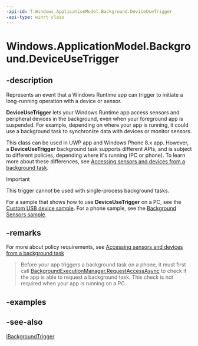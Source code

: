```yaml
---
-api-id: T:Windows.ApplicationModel.Background.DeviceUseTrigger
-api-type: winrt class
---
```


<!-- Class syntax.
public class DeviceUseTrigger : Windows.ApplicationModel.Background.IBackgroundTrigger, Windows.ApplicationModel.Background.IDeviceUseTrigger
-->

# Windows.ApplicationModel.Background.DeviceUseTrigger

## -description
Represents an event that a Windows Runtime app can trigger to initiate a long-running operation with a device or sensor.

**DeviceUseTrigger** lets your Windows Runtime app access sensors and peripheral devices in the background, even when your foreground app is suspended. For example, depending on where your app is running, it could use a background task to synchronize data with devices or monitor sensors.

This class can be used in UWP app and Windows Phone 8.x app. However, a **DeviceUseTrigger** background task supports different APIs, and is subject to different policies, depending where it's running (PC or phone). To learn more about these differences, see [Accessing sensors and devices from a background task](https://docs.microsoft.com/previous-versions/windows/apps/dn630194(v=win.10)).

> [!IMPORTANT]
> This trigger cannot be used with single-process background tasks.

For a sample that shows how to use **DeviceUseTrigger** on a PC, see the [Custom USB device sample](https://go.microsoft.com/fwlink/p/?LinkId=301975 ). For a phone sample, see the [Background Sensors sample](https://go.microsoft.com/fwlink/p/?LinkId=393307).

## -remarks
For more about policy requirements, see [Accessing sensors and devices from a background task](https://docs.microsoft.com/previous-versions/windows/apps/dn630194(v=win.10))

> Before your app triggers a background task on a phone, it must first call [BackgroundExecutionManager.RequestAccessAsync](https://docs.microsoft.com/uwp/api/windows.applicationmodel.background.backgroundexecutionmanager.RequestAccessAsync) to check if the app is able to request a background task. This check is not required when your app is running on a PC.

## -examples

## -see-also
[IBackgroundTrigger](ibackgroundtrigger.md)
